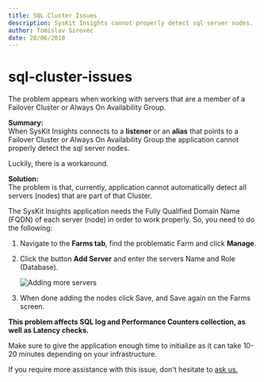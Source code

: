 ```yaml
---
title: SQL Cluster Issues
description: SysKit Insights cannot properly detect sql server nodes.
author: Tomislav Sirovec
date: 28/06/2018
---
```


# sql-cluster-issues

The problem appears when working with servers that are a member of a Failover Cluster or Always On Availability Group.

**Summary:**  
When SysKit Insights connects to a **listener** or an **alias** that points to a Failover Cluster or Always On Availability Group the application cannot properly detect the sql server nodes.

Luckily, there is a workaround.

**Solution:**  
The problem is that, currently, application cannot automatically detect all servers \(nodes\) that are part of that Cluster.

The SysKit Insights application needs the Fully Qualified Domain Name \(FQDN\) of each server \(node\) in order to work properly. So, you need to do the following:

1. Navigate to the **Farms tab**, find the problematic Farm and click **Manage**.
2. Click the button **Add Server** and enter the servers Name and Role \(Database\).

   ![Adding more servers](https://github.com/SysKitTeam/docs-insights/tree/7d7a6b9ba7463d9c0a6248fb7a6c6e84988c4c1f/known-issues/#img/addingServersToFarm_small.jpg)

3. When done adding the nodes click Save, and Save again on the Farms screen. 

**This problem affects SQL log and Performance Counters collection, as well as Latency checks.**

Make sure to give the application enough time to initialize as it can take 10-20 minutes depending on your infrastructure.

If you require more assistance with this issue, don't hesitate to [ask us.](https://www.syskit.com/company/contact-us/)

